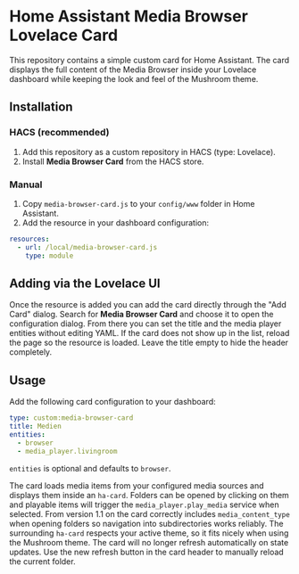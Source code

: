 # Home Assistant Media Browser Lovelace Card

This repository contains a simple custom card for Home Assistant. The card displays the full content of the Media Browser inside your Lovelace dashboard while keeping the look and feel of the Mushroom theme.

## Installation

### HACS (recommended)

1. Add this repository as a custom repository in HACS (type: Lovelace).
2. Install **Media Browser Card** from the HACS store.

### Manual

1. Copy `media-browser-card.js` to your `config/www` folder in Home Assistant.
2. Add the resource in your dashboard configuration:

```yaml
resources:
  - url: /local/media-browser-card.js
    type: module
```

## Adding via the Lovelace UI

Once the resource is added you can add the card directly through the
"Add Card" dialog. Search for **Media Browser Card** and choose it to open
the configuration dialog. From there you can set the title and the media
player entities without editing YAML. If the card does not show up in the
list, reload the page so the resource is loaded. Leave the title empty to
hide the header completely.

## Usage

Add the following card configuration to your dashboard:

```yaml
type: custom:media-browser-card
title: Medien
entities:
  - browser
  - media_player.livingroom
```

`entities` is optional and defaults to `browser`.

The card loads media items from your configured media sources and displays them
inside an `ha-card`. Folders can be opened by clicking on them and playable
items will trigger the `media_player.play_media` service when selected. From
version 1.1 on the card correctly includes `media_content_type` when opening
folders so navigation into subdirectories works reliably. The surrounding
`ha-card` respects your active theme, so it fits nicely when using the Mushroom
theme. The card will no longer refresh automatically on state updates. Use the
new refresh button in the card header to manually reload the current folder.
